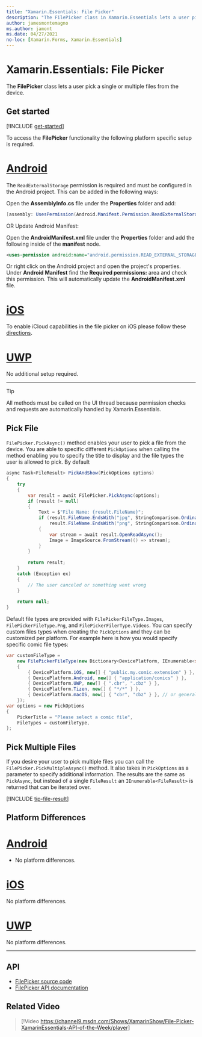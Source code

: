 ```yaml
---
title: "Xamarin.Essentials: File Picker"
description: "The FilePicker class in Xamarin.Essentials lets a user pick a single or multiple files from the device."
author: jamesmontemagno
ms.author: jamont
ms.date: 04/27/2021
no-loc: [Xamarin.Forms, Xamarin.Essentials]
---
```


# Xamarin.Essentials: File Picker

The **FilePicker** class lets a user pick a single or multiple files from the device.

## Get started

[!INCLUDE [get-started](includes/get-started.md)]

To access the **FilePicker** functionality the following platform specific setup is required.

# [Android](#tab/android)

The `ReadExternalStorage` permission is required and must be configured in the Android project. This can be added in the following ways:

Open the **AssemblyInfo.cs** file under the **Properties** folder and add:

```csharp
[assembly: UsesPermission(Android.Manifest.Permission.ReadExternalStorage)]
```

OR Update Android Manifest:

Open the **AndroidManifest.xml** file under the **Properties** folder and add the following inside of the **manifest** node.

```xml
<uses-permission android:name="android.permission.READ_EXTERNAL_STORAGE" />
```

Or right click on the Android project and open the project's properties. Under **Android Manifest** find the **Required permissions:** area and check this permission. This will automatically update the **AndroidManifest.xml** file.

# [iOS](#tab/ios)

To enable iCloud capabilities in the file picker on iOS please follow these [directions](../ios/platform/document-picker.md#enabling-icloud-in-xamarin).

# [UWP](#tab/uwp)

No additional setup required.

-----

> [!TIP]
> All methods must be called on the UI thread because permission checks and requests are automatically handled by Xamarin.Essentials.

## Pick File

`FilePicker.PickAsync()` method enables your user to pick a file from the device. You are able to specific different `PickOptions` when calling the method enabling you to specify the title to display and the file types the user is allowed to pick. By default

```csharp
async Task<FileResult> PickAndShow(PickOptions options)
{
    try
    {
        var result = await FilePicker.PickAsync(options);
        if (result != null)
        {
            Text = $"File Name: {result.FileName}";
            if (result.FileName.EndsWith("jpg", StringComparison.OrdinalIgnoreCase) ||
                result.FileName.EndsWith("png", StringComparison.OrdinalIgnoreCase))
            {
                var stream = await result.OpenReadAsync();
                Image = ImageSource.FromStream(() => stream);
            }
        }
        
        return result;
    }
    catch (Exception ex)
    {
        // The user canceled or something went wrong
    }
    
    return null;
}
```

Default file types are provided with `FilePickerFileType.Images`, `FilePickerFileType.Png`, and `FilePickerFilerType.Videos`. You can specify custom files types when creating the `PickOptions` and they can be customized per platform. For example here is how you would specify specific comic file types:

```csharp
var customFileType =
    new FilePickerFileType(new Dictionary<DevicePlatform, IEnumerable<string>>
    {
        { DevicePlatform.iOS, new[] { "public.my.comic.extension" } }, // or general UTType values
        { DevicePlatform.Android, new[] { "application/comics" } },
        { DevicePlatform.UWP, new[] { ".cbr", ".cbz" } },
        { DevicePlatform.Tizen, new[] { "*/*" } },
        { DevicePlatform.macOS, new[] { "cbr", "cbz" } }, // or general UTType values
    });
var options = new PickOptions
{
    PickerTitle = "Please select a comic file",
    FileTypes = customFileType,
};
```

## Pick Multiple Files

If you desire your user to pick multiple files you can call the `FilePicker.PickMultipleAsync()` method. It also takes in `PickOptions` as a parameter to specify additional information. The results are the same as `PickAsync`, but instead of a single `FileResult` an `IEnumerable<FileResult>` is returned that can be iterated over.

[!INCLUDE [tip-file-result](includes/tip-file-result.md)]

## Platform Differences

# [Android](#tab/android)

- No platform differences.

# [iOS](#tab/ios)

No platform differences.

# [UWP](#tab/uwp)

No platform differences.

-----

## API

- [FilePicker source code](https://github.com/xamarin/Essentials/tree/main/Xamarin.Essentials/FilePicker)
- [FilePicker API documentation](xref:Xamarin.Essentials.FilePicker)

## Related Video

> [!Video https://channel9.msdn.com/Shows/XamarinShow/File-Picker-XamarinEssentials-API-of-the-Week/player]